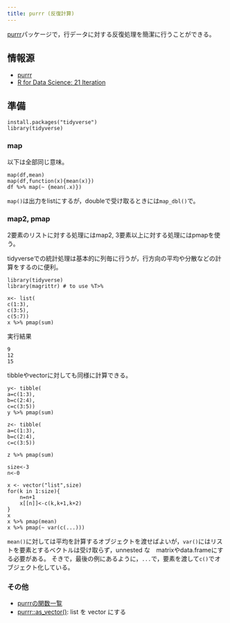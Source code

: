 ```yaml
---
title: purrr (反復計算)
---
```


[purrr](https://purrr.tidyverse.org/index.html)パッケージで，行データに対する反復処理を簡潔に行うことができる。


## 情報源
- [purrr](https://purrr.tidyverse.org/index.html)
- [R for Data Science: 21 Iteration](http://r4ds.had.co.nz/iteration.html)

## 準備
```
install.packages("tidyverse")
library(tidyverse)
```

### map

以下は全部同じ意味。
```
map(df,mean)
map(df,function(x){mean(x)})
df %>% map(~ {mean(.x)})
```
`map()`は出力をlistにするが，doubleで受け取るときには`map_dbl()`で。

### map2, pmap

2要素のリストに対する処理にはmap2, 3要素以上に対する処理にはpmapを使う。

tidyverseでの統計処理は基本的に列毎に行うが，行方向の平均や分散などの計算をするのに便利。

```
library(tidyverse)
library(magrittr) # to use %T>%
​
x<- list(
c(1:3),
c(3:5),
c(5:7))
x %>% pmap(sum)
```
実行結果
```
9
12
15
```
tibbleやvectorに対しても同様に計算できる。


```
y<- tibble(
a=c(1:3),
b=c(2:4),
c=c(3:5))
y %>% pmap(sum)
```

```
z<- tibble(
a=c(1:3),
b=c(2:4),
c=c(3:5))

z %>% pmap(sum)
```


```
size<-3
n<-0

x <- vector("list",size)
for(k in 1:size){
    n=n+1
    x[[n]]<-c(k,k+1,k+2)
}
x
x %>% pmap(mean)
x %>% pmap(~ var(c(...)))
```
`mean()`に対しては平均を計算するオブジェクトを渡せばよいが，`var()`にはリストを要素とするベクトルは受け取らず，unnested な　matrixやdata.frameにする必要がある。
そきで，最後の例にあるように，`...`で，要素を渡して`c()`でオブジェクト化している。

### その他

- [purrrの関数一覧](https://purrr.tidyverse.org/reference/index.html)
- [purrr::as_vector()](https://www.rdocumentation.org/packages/purrr/versions/0.2.5/topics/as_vector): list を vector にする

